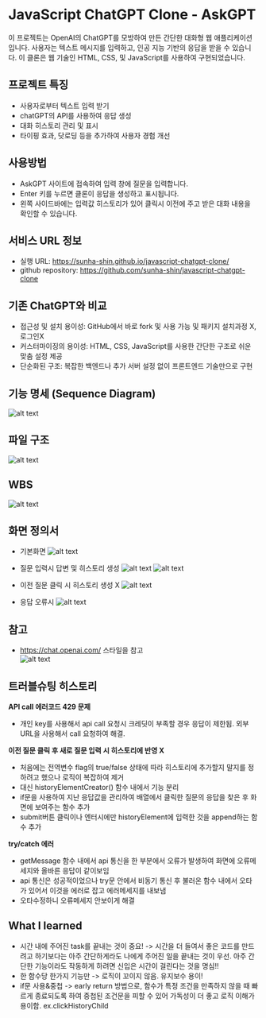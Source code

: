 # JavaScript ChatGPT Clone - AskGPT
이 프로젝트는 OpenAI의 ChatGPT를 모방하여 만든 간단한 대화형 웹 애플리케이션입니다. 사용자는 텍스트 메시지를 입력하고, 인공 지능 기반의 응답을 받을 수 있습니다. 이 클론은 웹 기술인 HTML, CSS, 및 JavaScript를 사용하여 구현되었습니다.



## 프로젝트 특징
* 사용자로부터 텍스트 입력 받기
* chatGPT의 API를 사용하여 응답 생성
* 대화 히스토리 관리 및 표시
* 타이핑 효과, 닷로딩 등을 추가하여 사용자 경험 개선



## 사용방법
* AskGPT 사이트에 접속하여 입력 창에 질문을 입력합니다.
* Enter 키를 누르면 클론이 응답을 생성하고 표시됩니다.
* 왼쪽 사이드바에는 입력값 히스토리가 있어 클릭시 이전에 주고 받은 대화 내용을 확인할 수 있습니다.



## 서비스 URL 정보
* 실행 URL: https://sunha-shin.github.io/javascript-chatgpt-clone/
* github repository: https://github.com/sunha-shin/javascript-chatgpt-clone
    


## 기존 ChatGPT와 비교
* 접근성 및 설치 용이성: GitHub에서 바로 fork 및 사용 가능 및 패키지 설치과정 X, 로그인X
* 커스터마이징의 용이성: HTML, CSS, JavaScript를 사용한 간단한 구조로 쉬운 맞춤 설정 제공
* 단순화된 구조: 복잡한 백엔드나 추가 서버 설정 없이 프론트엔드 기술만으로 구현


## 기능 명세 (Sequence Diagram)
![alt text](./img/SequenceDiagram.png)


## 파일 구조
![alt text](./img/fileStructure.png)



## WBS
![alt text](./img/wbs.png)



## 화면 정의서
  * 기본화면 
  ![alt text](./img/defaultView.png)

  * 질문 입력시 답변 및 히스토리 생성
    ![alt text](./img/inputHello.png)
    ![alt text](./img/inputLongWords.png)

  * 이전 질문 클릭 시 히스토리 생성 X
    ![alt text](./img/historyClick.png)

  * 응답 오류시
  ![alt text](./img/resError.png) 


## 참고
  * https://chat.openai.com/ 스타일을 참고 <br>
  ![alt text](./img/chatGPT.png)
    

## 트러블슈팅 히스토리
**API call 에러코드 429 문제**
   - 개인 key를 사용해서 api call 요청시 크레딧이 부족할 경우 응답이 제한됨. 외부 URL을 사용해서 call 요청하여 해결. <br>


**이전 질문 클릭 후 새로 질문 입력 시 히스토리에 반영 X**
   - 처음에는 전역변수 flag의 true/false 상태에 따라 히스토리에 추가할지 말지를 정하려고 했으나 로직이 복잡하여 제거
   - 대신 historyElementCreator() 함수 내에서 기능 분리
   - if문을 사용하여 지난 응답값을 관리하여 배열에서 클릭한 질문의 응답을 찾은 후 화면에 보여주는 함수 추가
   - submit버튼 클릭이나 엔터시에만 historyElement에 입력한 것을 append하는 함수 추가<br>


**try/catch 에러**
   - getMessage 함수 내에서 api 통신을 한 부분에서 오류가 발생하여 화면에 오류메세지와 올바른 응답이 같이보임
   - api 통신은 성공적이었으나 try문 안에서 비동기 통신 후 불러온 함수 내에서 오타가 있어서 이것을 에러로 잡고 에러메세지를 내보냄
   - 오타수정하니 오류메세지 안보이게 해결<br>


## What I learned
   - 시간 내에 주어진 task를 끝내는 것이 중요! -> 시간을 더 들여서 좋은 코드를 만드려고 하기보다는 아주 간단하게라도 나에게 주어진 일을 끝내는 것이 우선. 아주 간단한 기능이라도 작동하게 하려면 신입은 시간이 걸린다는 것을 명심!!
   - 한 함수당 한가지 기능만 -> 로직이 꼬이지 않음. 유지보수 용이!
   - if문 사용&중첩 -> early return 방법으로, 함수가 특정 조건을 만족하지 않을 때 빠르게 종료되도록 하여 중첩된 조건문을 피할 수 있어 가독성이 더 좋고 로직 이해가 용이함. ex.clickHistoryChild
